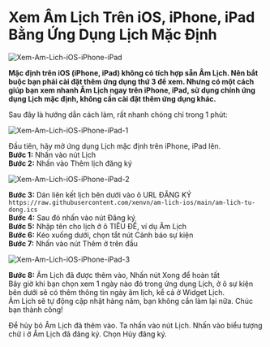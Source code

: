 [//]: # (Title: Xem Âm Lịch Trên iOS, iPhone, iPad Bằng Ứng Dụng Lịch Mặc Định)
# Xem Âm Lịch Trên iOS, iPhone, iPad Bằng Ứng Dụng Lịch Mặc Định

![Xem-Am-Lich-iOS-iPhone-iPad](https://github.com/xenvn/am-lich-ios/assets/112816533/05e199c3-4013-40eb-b27e-bcd733042019)

**Mặc định trên iOS (iPhone, iPad) không có tích hợp sẵn Âm Lịch. Nên bắt buộc bạn phải cài đặt thêm ứng dụng thứ 3 để xem. Nhưng có một cách giúp bạn xem nhanh Âm Lịch ngay trên iPhone, iPad, sử dụng chính ứng dụng Lịch mặc định, không cần cài đặt thêm ứng dụng khác.**

Sau đây là hướng dẫn cách làm, rất nhanh chóng chỉ trong 1 phút:

![Xem-Am-Lich-iOS-iPhone-iPad-1](https://github.com/xenvn/am-lich-ios/assets/112816533/a7eb4b6b-e2ba-406e-8e74-548952d8014b)

Đầu tiên, hãy mở ứng dụng Lịch mặc định trên iPhone, iPad lên.\
**Bước 1:** Nhấn vào nút Lịch\
**Bước 2:** Nhấn vào Thêm lịch đăng ký

![Xem-Am-Lich-iOS-iPhone-iPad-2](https://github.com/xenvn/am-lich-ios/assets/112816533/d919a9f8-fa7b-483c-8326-feddbf30dc8a)

**Bước 3:** Dán liên kết lịch bên dưới vào ô URL ĐĂNG KÝ\
`https://raw.githubusercontent.com/xenvn/am-lich-ios/main/am-lich-tu-dong.ics`\
**Bước 4:** Sau đó nhấn vào nút Đăng ký\
**Bước 5:** Nhập tên cho lịch ở ô TIÊU ĐỀ, ví dụ Âm Lịch\
**Bước 6:** Kéo xuống dưới, chọn tắt nút Cảnh báo sự kiện\
**Bước 7:** Nhấn vào nút Thêm ở trên đầu

![Xem-Am-Lich-iOS-iPhone-iPad-3](https://github.com/xenvn/am-lich-ios/assets/112816533/e833af1c-79b9-4336-a473-94842d928d3d)

**Bước 8:** Âm Lịch đã được thêm vào, Nhấn nút Xong để hoàn tất\
Bây giờ khi bạn chọn xem 1 ngày nào đó trong ứng dụng Lịch, ở ô sự kiện bên dưới sẽ có thêm thông tin ngày âm lịch, kể cả ở Widget Lịch.\
Âm Lịch sẽ tự động cập nhật hàng năm, bạn không cần làm lại nữa. Chúc bạn thành công!

Để hủy bỏ Âm Lịch đã thêm vào. Ta nhấn vào nút Lịch. Nhấn vào biểu tượng chữ i ở Âm Lịch đã đăng ký. Chọn Hủy đăng ký.
